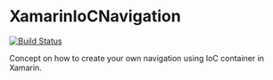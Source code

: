# XamarinIoCNavigation
[![Build Status](https://travis-ci.com/kkolodziejczak/XamarinIoCNavigation.svg?branch=master)](https://travis-ci.com/kkolodziejczak/XamarinIoCNavigation)

Concept on how to create your own navigation using IoC container in Xamarin.
